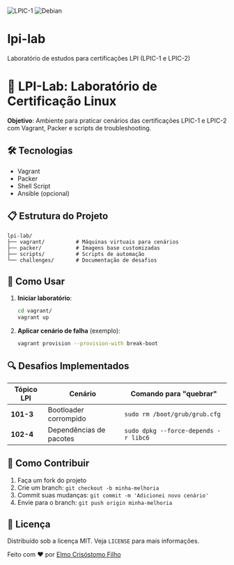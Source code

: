 ![LPIC-1](https://img.shields.io/badge/LPIC-1-informational?style=flat&logo=linux&logoColor=white&color=FCC624)
![Debian](https://img.shields.io/badge/Debian-12-informational?style=flat&logo=debian&logoColor=white&color=A81D33)
# lpi-lab
Laboratório de estudos para certificações LPI (LPIC-1 e LPIC-2)
# 🐧 LPI-Lab: Laboratório de Certificação Linux

**Objetivo**: Ambiente para praticar cenários das certificações LPIC-1 e LPIC-2 com Vagrant, Packer e scripts de troubleshooting.

## 🛠️ Tecnologias
- Vagrant
- Packer
- Shell Script
- Ansible (opcional)

## 📋 Estrutura do Projeto
```
lpi-lab/
├── vagrant/          # Máquinas virtuais para cenários
├── packer/           # Imagens base customizadas
├── scripts/          # Scripts de automação
└── challenges/       # Documentação de desafios
```

## 🚀 Como Usar
1. **Iniciar laboratório**:
   ```bash
   cd vagrant/
   vagrant up
   ```

2. **Aplicar cenário de falha** (exemplo):
   ```bash
   vagrant provision --provision-with break-boot
   ```

## 🔍 Desafios Implementados
| Tópico LPI       | Cenário                     | Comando para "quebrar"          |
|------------------|-----------------------------|---------------------------------|
| **101-3**        | Bootloader corrompido       | `sudo rm /boot/grub/grub.cfg`   |
| **102-4**        | Dependências de pacotes     | `sudo dpkg --force-depends -r libc6` |

## 🤝 Como Contribuir
1. Faça um fork do projeto
2. Crie um branch: `git checkout -b minha-melhoria`
3. Commit suas mudanças: `git commit -m 'Adicionei novo cenário'`
4. Envie para o branch: `git push origin minha-melhoria`

## 📜 Licença
Distribuído sob a licença MIT. Veja `LICENSE` para mais informações.

Feito com ❤️ por [Elmo Crisóstomo Filho](https://github.com/seu-usuario)
